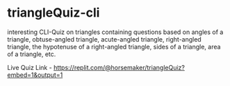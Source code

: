 # triangleQuiz-cli

interesting CLI-Quiz on triangles containing questions based on angles of a triangle, obtuse-angled triangle, acute-angled triangle, right-angled triangle, the hypotenuse of a right-angled triangle, sides of a triangle,  area of a triangle, etc.

Live Quiz Link - https://replit.com/@horsemaker/triangleQuiz?embed=1&output=1
